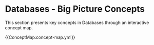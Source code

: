 # Databases - Big Picture Concepts

This section presents key concepts in Databases through an interactive concept map.

{{ConceptMap:concept-map.yml}}
